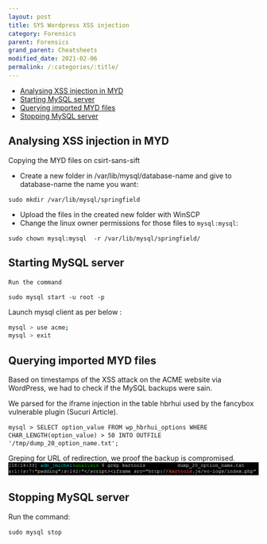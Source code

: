 ```yaml
---
layout: post
title: SYS Wordpress XSS injection
category: Forensics
parent: Forensics
grand_parent: Cheatsheets
modified_date: 2021-02-06
permalink: /:categories/:title/
---
```


<!-- vscode-markdown-toc -->
* [Analysing XSS injection in MYD](#AnalysingXSSinjectioninMYD)
* [Starting MySQL server](#StartingMySQLserver)
* [Querying imported MYD files](#QueryingimportedMYDfiles)
* [Stopping MySQL server](#StoppingMySQLserver)

<!-- vscode-markdown-toc-config
	numbering=false
	autoSave=true
	/vscode-markdown-toc-config -->
<!-- /vscode-markdown-toc -->

## <a name='AnalysingXSSinjectioninMYD'></a>Analysing XSS injection in MYD

Copying the MYD files on csirt-sans-sift
 
 - Create a new folder in /var/lib/mysql/database-name and give to database-name the name you want: 
```
sudo mkdir /var/lib/mysql/springfield
```
 - Upload the files in the created new folder with WinSCP
 - Change the linux owner permissions for those files to ```mysql:mysql```: 
```
sudo chown mysql:mysql  -r /var/lib/mysql/springfield/
```

## <a name='StartingMySQLserver'></a>Starting MySQL server

    Run the command 
```
sudo mysql start -u root -p  
```

Launch mysql client as per below :
```sh
mysql > use acme;
mysql > exit
```

## <a name='QueryingimportedMYDfiles'></a>Querying imported MYD files

Based on timestamps of the XSS attack on the ACME website via WordPress, we had to check if the MySQL backups were sain.

We parsed for the iframe injection in the table hbrhui used by the fancybox vulnerable plugin (Sucuri Article).
```
mysql > SELECT option_value FROM wp_hbrhui_options WHERE CHAR_LENGTH(option_value) > 50 INTO OUTFILE '/tmp/dump_20_option_name.txt';
```

Greping for URL of redirection, we proof the backup is compromised.
![XSS in MYD](/assets/images/wordpress-xss-injection.png)

## <a name='StoppingMySQLserver'></a>Stopping MySQL server

Run the command: 
```
sudo mysql stop
```
